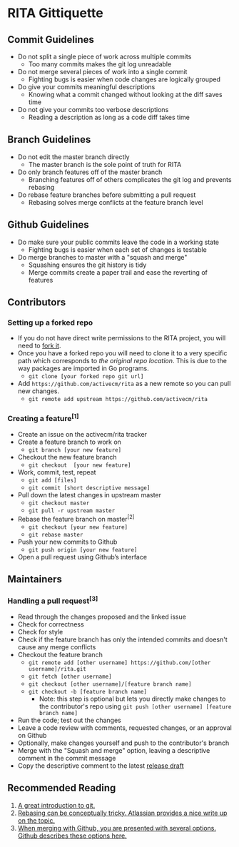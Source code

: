 # RITA Gittiquette

## Commit Guidelines
- Do not split a single piece of work across multiple commits
  - Too many commits makes the git log unreadable
- Do not merge several pieces of work into a single commit
  - Fighting bugs is easier when code changes are logically grouped
- Do give your commits meaningful descriptions
  - Knowing what a commit changed without looking at the diff saves time
- Do not give your commits too verbose descriptions
  - Reading a description as long as a code diff takes time

## Branch Guidelines
- Do not edit the master branch directly
  - The master branch is the sole point of truth for RITA
- Do only branch features off of the master branch
  - Branching features off of others complicates the git log and prevents rebasing
- Do rebase feature branches before submitting a pull request
  - Rebasing solves merge conflicts at the feature branch level

## Github Guidelines
- Do make sure your public commits leave the code in a working state
  - Fighting bugs is easier when each set of changes is testable
- Do merge branches to master with a "squash and merge"
  - Squashing ensures the git history is tidy
  - Merge commits create a paper trail and ease the reverting of features

## Contributors
### Setting up a forked repo
- If you do not have direct write permissions to the RITA project, you will need to [fork it](https://github.com/activecm/rita/fork).
- Once you have a forked repo you will need to clone it to a very specific path which corresponds to _the original repo location_. This is due to the way packages are imported in Go programs.
  - `git clone [your forked repo git url]`
- Add `https://github.com/activecm/rita` as a new remote so you can pull new changes.
  - `git remote add upstream https://github.com/activecm/rita`

### Creating a feature<sup>[1]</sup>
- Create an issue on the activecm/rita tracker
- Create a feature branch to work on
  - `git branch [your new feature]`
- Checkout the new feature branch
  - `git checkout  [your new feature]`
- Work, commit, test, repeat
  - `git add [files]`
  - `git commit [short descriptive message]`
- Pull down the latest changes in upstream master
  - `git checkout master`
  - `git pull -r upstream master`
- Rebase the feature branch on master<sup>[2]</sup>
  - `git checkout [your new feature]`
  - `git rebase master`
- Push your new commits to Github
  - `git push origin [your new feature]`
- Open a pull request using Github’s interface

## Maintainers
### Handling a pull request<sup>[3]</sup>
- Read through the changes proposed and the linked issue
- Check for correctness
- Check for style
- Check if the feature branch has only the intended commits and doesn't cause any merge conflicts
- Checkout the feature branch
  - `git remote add [other username] https://github.com/[other username]/rita.git`
  - `git fetch [other username]`
  - `git checkout [other username]/[feature branch name]`
  - `git checkout -b [feature branch name]`
    - Note: this step is optional but lets you directly make changes to the contributor's repo using `git push [other username] [feature branch name]`
- Run the code; test out the changes
- Leave a code review with comments, requested changes, or an approval on Github
- Optionally, make changes yourself and push to the contributor's branch
- Merge with the "Squash and merge" option, leaving a descriptive comment in the commit message
- Copy the descriptive comment to the latest [release draft](https://github.com/activecm/rita/releases)

## Recommended Reading
1. [A great introduction to git.](http://rogerdudler.github.io/git-guide/)
2. [Rebasing can be conceptually tricky. Atlassian provides a nice write up on the topic.](https://www.atlassian.com/git/tutorials/merging-vs-rebasing)
3. [When merging with Github, you are presented with several options. Github describes these options here.](https://help.github.com/en/github/collaborating-with-issues-and-pull-requests/about-pull-request-merges)
